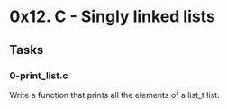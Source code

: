 # 0x12. C - Singly linked lists

## Tasks
### 0-print_list.c
Write a function that prints all the elements of a list_t list.

### 